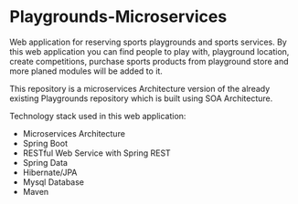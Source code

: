 # Playgrounds-Microservices
Web application for reserving sports playgrounds and sports services. 
By this web application you can find people to play with, playground location, create competitions, 
purchase sports products from playground store and more planed modules will be added to it. 

This repository is a microservices Architecture version of the already existing Playgrounds repository which is built using SOA Architecture.

Technology stack used in this web application:
- Microservices Architecture
- Spring Boot
- RESTful Web Service with Spring REST
- Spring Data
- Hibernate/JPA
- Mysql Database
- Maven